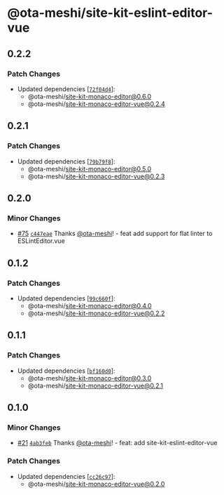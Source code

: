 # @ota-meshi/site-kit-eslint-editor-vue

## 0.2.2

### Patch Changes

- Updated dependencies [[`72f04d4`](https://github.com/ota-meshi/site-kit/commit/72f04d4ef794075fe7621b8edffa150a13b7865c)]:
  - @ota-meshi/site-kit-monaco-editor@0.6.0
  - @ota-meshi/site-kit-monaco-editor-vue@0.2.4

## 0.2.1

### Patch Changes

- Updated dependencies [[`79b79f8`](https://github.com/ota-meshi/site-kit/commit/79b79f8feb1b8165ac01f4046687010b73155c62)]:
  - @ota-meshi/site-kit-monaco-editor@0.5.0
  - @ota-meshi/site-kit-monaco-editor-vue@0.2.3

## 0.2.0

### Minor Changes

- [#75](https://github.com/ota-meshi/site-kit/pull/75) [`c447eae`](https://github.com/ota-meshi/site-kit/commit/c447eaead3eb968f3cceae6f0b52d760054c306b) Thanks [@ota-meshi](https://github.com/ota-meshi)! - feat add support for flat linter to ESLintEditor.vue

## 0.1.2

### Patch Changes

- Updated dependencies [[`99c660f`](https://github.com/ota-meshi/site-kit/commit/99c660f3d9f835c5fc3d6f76b6611cc698f039bd)]:
  - @ota-meshi/site-kit-monaco-editor@0.4.0
  - @ota-meshi/site-kit-monaco-editor-vue@0.2.2

## 0.1.1

### Patch Changes

- Updated dependencies [[`bf160d0`](https://github.com/ota-meshi/site-kit/commit/bf160d0721ae6252a2fe0401becfd5b61293ab2f)]:
  - @ota-meshi/site-kit-monaco-editor@0.3.0
  - @ota-meshi/site-kit-monaco-editor-vue@0.2.1

## 0.1.0

### Minor Changes

- [#21](https://github.com/ota-meshi/site-kit/pull/21) [`4ab3feb`](https://github.com/ota-meshi/site-kit/commit/4ab3feb32667a028335588ecac2c295b477f0ab0) Thanks [@ota-meshi](https://github.com/ota-meshi)! - feat: add site-kit-eslint-editor-vue

### Patch Changes

- Updated dependencies [[`cc26c97`](https://github.com/ota-meshi/site-kit/commit/cc26c97aebe2f11db63d6a05040d52c661262490)]:
  - @ota-meshi/site-kit-monaco-editor-vue@0.2.0
